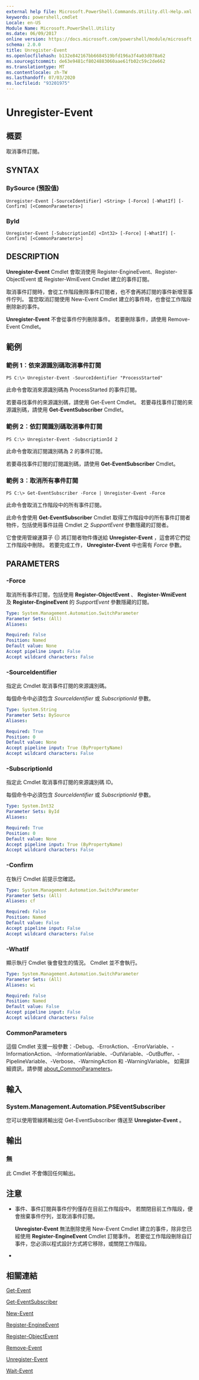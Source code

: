 ```yaml
---
external help file: Microsoft.PowerShell.Commands.Utility.dll-Help.xml
keywords: powershell,cmdlet
Locale: en-US
Module Name: Microsoft.PowerShell.Utility
ms.date: 06/09/2017
online version: https://docs.microsoft.com/powershell/module/microsoft.powershell.utility/unregister-event?view=powershell-7&WT.mc_id=ps-gethelp
schema: 2.0.0
title: Unregister-Event
ms.openlocfilehash: b132e842167bb6684519bfd196a3f4a03d078a62
ms.sourcegitcommit: de63e9481cf8024883060aae61fb02c59c2de662
ms.translationtype: MT
ms.contentlocale: zh-TW
ms.lasthandoff: 07/03/2020
ms.locfileid: "93201975"
---
```

# Unregister-Event

## 概要
取消事件訂閱。

## SYNTAX

### BySource (預設值)

```
Unregister-Event [-SourceIdentifier] <String> [-Force] [-WhatIf] [-Confirm] [<CommonParameters>]
```

### ById

```
Unregister-Event [-SubscriptionId] <Int32> [-Force] [-WhatIf] [-Confirm] [<CommonParameters>]
```

## DESCRIPTION
**Unregister-Event** Cmdlet 會取消使用 Register-EngineEvent、Register-ObjectEvent 或 Register-WmiEvent Cmdlet 建立的事件訂閱。

取消事件訂閱時，會從工作階段刪除事件訂閱者，也不會再將訂閱的事件新增至事件佇列。
當您取消訂閱使用 New-Event Cmdlet 建立的事件時，也會從工作階段刪除新的事件。

**Unregister-Event** 不會從事件佇列刪除事件。
若要刪除事件，請使用 Remove-Event Cmdlet。

## 範例

### 範例 1︰依來源識別碼取消事件訂閱

```
PS C:\> Unregister-Event -SourceIdentifier "ProcessStarted"
```

此命令會取消來源識別碼為 ProcessStarted 的事件訂閱。

若要尋找事件的來源識別碼，請使用 Get-Event Cmdlet。
若要尋找事件訂閱的來源識別碼，請使用 **Get-EventSubscriber** Cmdlet。

### 範例 2︰依訂閱識別碼取消事件訂閱

```
PS C:\> Unregister-Event -SubscriptionId 2
```

此命令會取消訂閱識別碼為 2 的事件訂閱。

若要尋找事件訂閱的訂閱識別碼，請使用 **Get-EventSubscriber** Cmdlet。

### 範例 3︰取消所有事件訂閱

```
PS C:\> Get-EventSubscriber -Force | Unregister-Event -Force
```

此命令會取消工作階段中的所有事件訂閱。

此命令會使用 **Get-EventSubscriber** Cmdlet 取得工作階段中的所有事件訂閱者物件，包括使用事件註冊 Cmdlet 之 *SupportEvent* 參數隱藏的訂閱者。

它會使用管線運算子 (|) 將訂閱者物件傳送給 **Unregister-Event** ，這會將它們從工作階段中刪除。
若要完成工作， **Unregister-Event** 中也需有 *Force* 參數。

## PARAMETERS

### -Force
取消所有事件訂閱，包括使用 **Register-ObjectEvent** 、 **Register-WmiEvent** 及 **Register-EngineEvent** 的 *SupportEvent* 參數隱藏的訂閱。

```yaml
Type: System.Management.Automation.SwitchParameter
Parameter Sets: (All)
Aliases:

Required: False
Position: Named
Default value: None
Accept pipeline input: False
Accept wildcard characters: False
```

### -SourceIdentifier
指定此 Cmdlet 取消事件訂閱的來源識別碼。

每個命令中必須包含 *SourceIdentifier* 或 *SubscriptionId* 參數。

```yaml
Type: System.String
Parameter Sets: BySource
Aliases:

Required: True
Position: 0
Default value: None
Accept pipeline input: True (ByPropertyName)
Accept wildcard characters: False
```

### -SubscriptionId
指定此 Cmdlet 取消事件訂閱的來源識別碼 ID。

每個命令中必須包含 *SourceIdentifier* 或 *SubscriptionId* 參數。

```yaml
Type: System.Int32
Parameter Sets: ById
Aliases:

Required: True
Position: 0
Default value: None
Accept pipeline input: True (ByPropertyName)
Accept wildcard characters: False
```

### -Confirm
在執行 Cmdlet 前提示您確認。

```yaml
Type: System.Management.Automation.SwitchParameter
Parameter Sets: (All)
Aliases: cf

Required: False
Position: Named
Default value: False
Accept pipeline input: False
Accept wildcard characters: False
```

### -WhatIf
顯示執行 Cmdlet 後會發生的情況。
Cmdlet 並不會執行。

```yaml
Type: System.Management.Automation.SwitchParameter
Parameter Sets: (All)
Aliases: wi

Required: False
Position: Named
Default value: False
Accept pipeline input: False
Accept wildcard characters: False
```

### CommonParameters
這個 Cmdlet 支援一般參數：-Debug、-ErrorAction、-ErrorVariable、-InformationAction、-InformationVariable、-OutVariable、-OutBuffer、-PipelineVariable、-Verbose、-WarningAction 和 -WarningVariable。 如需詳細資訊，請參閱 [about_CommonParameters](https://go.microsoft.com/fwlink/?LinkID=113216)。

## 輸入

### System.Management.Automation.PSEventSubscriber
您可以使用管線將輸出從 Get-EventSubscriber 傳送至 **Unregister-Event** 。

## 輸出

### 無
此 Cmdlet 不會傳回任何輸出。

## 注意

* 事件、事件訂閱與事件佇列僅存在目前工作階段中。 若關閉目前工作階段，便會捨棄事件佇列，並取消事件訂閱。

  **Unregister-Event** 無法刪除使用 New-Event Cmdlet 建立的事件，除非您已經使用 **Register-EngineEvent** Cmdlet 訂閱事件。
若要從工作階段刪除自訂事件，您必須以程式設計方式將它移除，或關閉工作階段。

*

## 相關連結

[Get-Event](Get-Event.md)

[Get-EventSubscriber](Get-EventSubscriber.md)

[New-Event](New-Event.md)

[Register-EngineEvent](Register-EngineEvent.md)

[Register-ObjectEvent](Register-ObjectEvent.md)

[Remove-Event](Remove-Event.md)

[Unregister-Event](Unregister-Event.md)

[Wait-Event](Wait-Event.md)
